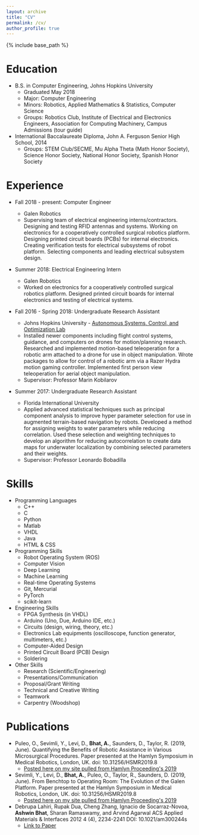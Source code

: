 ```yaml
---
layout: archive
title: "CV"
permalink: /cv/
author_profile: true
---
```


<html>
  <head>
    <link href="https://fonts.googleapis.com/css?family=Roboto&display=swap" rel="stylesheet">
    <script type="text/javascript">
      var host = "theshwin.com/cv/";
      if ((host == window.location.host) && (window.location.protocol != "https:"))
        window.location.protocol = "https";
    </script>
  </head>
</html>

{% include base_path %}

Education
======
* B.S. in Computer Engineering, Johns Hopkins University
  * Graduated May 2018
  * Major: Computer Engineering
  * Minors: Robotics, Applied Mathematics & Statistics, Computer Science
  * Groups: Robotics Club, Institute of Electrical and Electronics Engineers, Association for Computing Machinery, Campus Admissions (tour guide)
* International Baccalaureate Diploma, John A. Ferguson Senior High School, 2014
  * Groups: STEM Club/SECME, Mu Alpha Theta (Math Honor Society), Science Honor Society, National Honor Society, Spanish Honor Society

Experience
======
* Fall 2018 - present: Computer Engineer
  * Galen Robotics
  * Supervising team of electrical engineering interns/contractors. Designing and testing RFID antennas and systems. Working on electronics for a cooperatively controlled surgical robotics platform. Designing printed circuit boards (PCBs) for internal electronics. Creating verification tests for electrical subsystems of robot platform. Selecting components and leading electrical subsystem design. 
* Summer 2018: Electrical Engineering Intern
  * Galen Robotics
  * Worked on electronics for a cooperatively controlled surgical robotics platform. Designed printed circuit boards for internal electronics and testing of electrical systems.
  
* Fall 2016 - Spring 2018: Undergraduate Research Assistant
  * Johns Hopkins University - [Autonomous Systems, Control, and Optimization Lab](https://asco.lcsr.jhu.edu/)
  * Installed newer components including flight control systems, guidance, and computers on drones for motion/planning research. Researched and implemented motion-based teleoperation for a robotic arm attached to a drone for use in object manipulation. Wrote packages to allow for control of a robotic arm via a Razer Hydra motion gaming controller. Implemented first person view teleoperation for aerial object manipulation.
  * Supervisor: Professor Marin Kobilarov

* Summer 2017: Undergraduate Research Assistant
  * Florida International University
  * Applied advanced statistical techniques such as principal component analysis to improve hyper parameter selection for use in augmented terrain-based navigation by robots. Developed a method for assigning weights to water parameters while reducing correlation. Used these selection and weighting techniques to develop an algorithm for reducing autocorrelation to create data maps for underwater localization by combining selected parameters and their weights.
  * Supervisor: Professor Leonardo Bobadilla

Skills
======
* Programming Languages
  * C++
  * C
  * Python
  * Matlab
  * VHDL
  * Java
  * HTML & CSS
* Programming Skills
  * Robot Operating System (ROS)
  * Computer Vision
  * Deep Learning
  * Machine Learning
  * Real-time Operating Systems
  * Git, Mercurial
  * PyTorch
  * scikit-learn
* Engineering Skills
  * FPGA Synthesis (in VHDL)
  * Arduino (Uno, Due, Arduino IDE, etc.)
  * Circuits (design, wiring, theory, etc.)
  * Electronics Lab equipments (oscilloscope, function generator, multimeters, etc.)
  * Computer-Aided Design
  * Printed Circuit Board (PCB) Design 
  * Soldering
* Other Skills
  * Research (Scientific/Engineering)
  * Presentations/Communication
  * Proposal/Grant Writing
  * Technical and Creative Writing
  * Teamwork
  * Carpentry (Woodshop)

Publications
======
* Puleo, O., Sevimli, Y., Levi, D., **Bhat, A.**, Saunders, D., Taylor, R. (2019, June). Quantifying the Benefits of Robotic Assistance in Various Microsurgical Procedures. Paper presented at the Hamlyn Symposium in Medical Robotics, London, UK. doi: 10.31256/HSMR2019.8
  * [Posted here on my site pulled from Hamlyn Proceeding's 2019](http://theshwin.com/files/HSMR2019-RoboticAssistance.pdf)
* Sevimli, Y., Levi, D., **Bhat, A.**, Puleo, O., Taylor, R., Saunders, D. (2019, June). From Benchtop to Operating Room: The Evolution of the Galen Platform. Paper presented at the Hamlyn Symposium in Medical Robotics, London, UK. doi: 10.31256/HSMR2019.8
  * [Posted here on my site pulled from Hamlyn Proceeding's 2019](https://theshwin.com/files/HSMR2019-Benchtop.pdf)
* Debrupa Lahiri, Rupak Dua, Cheng Zhang, Ignacio de Socarraz-Novoa, **Ashwin Bhat**, Sharan Ramaswamy, and Arvind Agarwal
ACS Applied Materials & Interfaces 2012 4 (4), 2234-2241
DOI: 10.1021/am300244s
  * [Link to Paper](https://pubs.acs.org/doi/abs/10.1021/am300244s)
